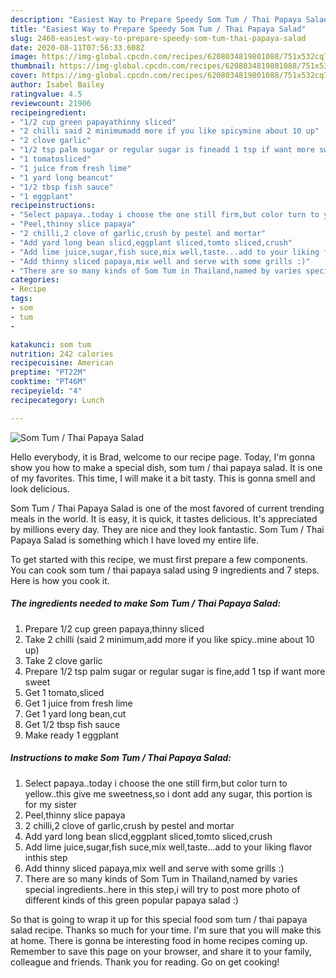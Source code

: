 ```yaml
---
description: "Easiest Way to Prepare Speedy Som Tum / Thai Papaya Salad"
title: "Easiest Way to Prepare Speedy Som Tum / Thai Papaya Salad"
slug: 2460-easiest-way-to-prepare-speedy-som-tum-thai-papaya-salad
date: 2020-08-11T07:56:33.608Z
image: https://img-global.cpcdn.com/recipes/6208034819801088/751x532cq70/som-tum-thai-papaya-salad-recipe-main-photo.jpg
thumbnail: https://img-global.cpcdn.com/recipes/6208034819801088/751x532cq70/som-tum-thai-papaya-salad-recipe-main-photo.jpg
cover: https://img-global.cpcdn.com/recipes/6208034819801088/751x532cq70/som-tum-thai-papaya-salad-recipe-main-photo.jpg
author: Isabel Bailey
ratingvalue: 4.5
reviewcount: 21906
recipeingredient:
- "1/2 cup green papayathinny sliced"
- "2 chilli said 2 minimumadd more if you like spicymine about 10 up"
- "2 clove garlic"
- "1/2 tsp palm sugar or regular sugar is fineadd 1 tsp if want more sweet"
- "1 tomatosliced"
- "1 juice from fresh lime"
- "1 yard long beancut"
- "1/2 tbsp fish sauce"
- "1 eggplant"
recipeinstructions:
- "Select papaya..today i choose the one still firm,but color turn to yellow..this give me sweetness,so i dont add any sugar, this portion is for my sister"
- "Peel,thinny slice papaya"
- "2 chilli,2 clove of garlic,crush by pestel and mortar"
- "Add yard long bean slicd,eggplant sliced,tomto sliced,crush"
- "Add lime juice,sugar,fish suce,mix well,taste...add to your liking flavor inthis step"
- "Add thinny sliced papaya,mix well and serve with some grills :)"
- "There are so many kinds of Som Tum in Thailand,named by varies special ingredients..here in this step,i will try to post more photo of different kinds of this green popular papaya salad :)"
categories:
- Recipe
tags:
- som
- tum
- 

katakunci: som tum  
nutrition: 242 calories
recipecuisine: American
preptime: "PT22M"
cooktime: "PT46M"
recipeyield: "4"
recipecategory: Lunch

---
```



![Som Tum / Thai Papaya Salad](https://img-global.cpcdn.com/recipes/6208034819801088/751x532cq70/som-tum-thai-papaya-salad-recipe-main-photo.jpg)

Hello everybody, it is Brad, welcome to our recipe page. Today, I'm gonna show you how to make a special dish, som tum / thai papaya salad. It is one of my favorites. This time, I will make it a bit tasty. This is gonna smell and look delicious.



Som Tum / Thai Papaya Salad is one of the most favored of current trending meals in the world. It is easy, it is quick, it tastes delicious. It's appreciated by millions every day. They are nice and they look fantastic. Som Tum / Thai Papaya Salad is something which I have loved my entire life.


To get started with this recipe, we must first prepare a few components. You can cook som tum / thai papaya salad using 9 ingredients and 7 steps. Here is how you cook it.

<!--inarticleads1-->

##### The ingredients needed to make Som Tum / Thai Papaya Salad:

1. Prepare 1/2 cup green papaya,thinny sliced
1. Take 2 chilli (said 2 minimum,add more if you like spicy..mine about 10 up)
1. Take 2 clove garlic
1. Prepare 1/2 tsp palm sugar or regular sugar is fine,add 1 tsp if want more sweet
1. Get 1 tomato,sliced
1. Get 1 juice from fresh lime
1. Get 1 yard long bean,cut
1. Get 1/2 tbsp fish sauce
1. Make ready 1 eggplant




<!--inarticleads2-->

##### Instructions to make Som Tum / Thai Papaya Salad:

1. Select papaya..today i choose the one still firm,but color turn to yellow..this give me sweetness,so i dont add any sugar, this portion is for my sister
1. Peel,thinny slice papaya
1. 2 chilli,2 clove of garlic,crush by pestel and mortar
1. Add yard long bean slicd,eggplant sliced,tomto sliced,crush
1. Add lime juice,sugar,fish suce,mix well,taste...add to your liking flavor inthis step
1. Add thinny sliced papaya,mix well and serve with some grills :)
1. There are so many kinds of Som Tum in Thailand,named by varies special ingredients..here in this step,i will try to post more photo of different kinds of this green popular papaya salad :)




So that is going to wrap it up for this special food som tum / thai papaya salad recipe. Thanks so much for your time. I'm sure that you will make this at home. There is gonna be interesting food in home recipes coming up. Remember to save this page on your browser, and share it to your family, colleague and friends. Thank you for reading. Go on get cooking!

